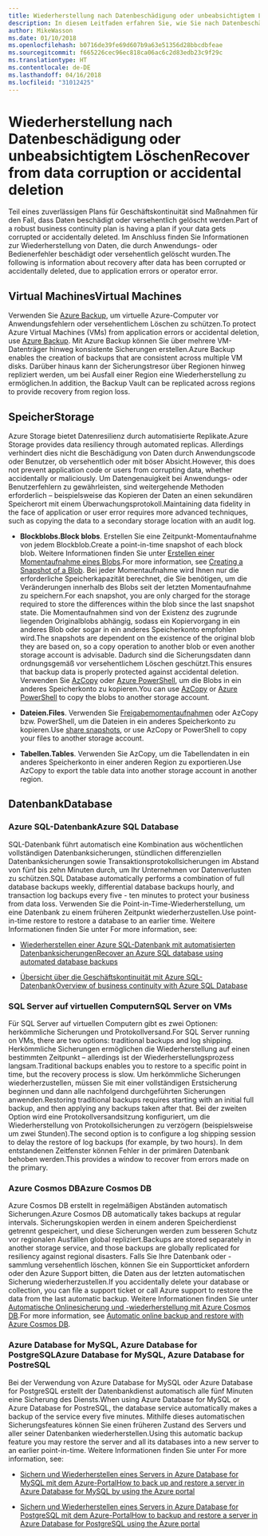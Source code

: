 ```yaml
---
title: Wiederherstellung nach Datenbeschädigung oder unbeabsichtigtem Löschen
description: In diesem Leitfaden erfahren Sie, wie Sie nach Datenbeschädigung oder versehentlichem Löschen eine Wiederherstellung ausführen, ausfallsichere, hochverfügbare und fehlertolerante Anwendungen erstellen und die Notfallwiederherstellung planen
author: MikeWasson
ms.date: 01/10/2018
ms.openlocfilehash: b0716de39fe69d607b9a63e51356d28bbcdbfeae
ms.sourcegitcommit: f665226cec96ec818ca06ac6c2d83edb23c9f29c
ms.translationtype: HT
ms.contentlocale: de-DE
ms.lasthandoff: 04/16/2018
ms.locfileid: "31012425"
---
```

# <a name="recover-from-data-corruption-or-accidental-deletion"></a><span data-ttu-id="89957-103">Wiederherstellung nach Datenbeschädigung oder unbeabsichtigtem Löschen</span><span class="sxs-lookup"><span data-stu-id="89957-103">Recover from data corruption or accidental deletion</span></span> 

<span data-ttu-id="89957-104">Teil eines zuverlässigen Plans für Geschäftskontinuität sind Maßnahmen für den Fall, dass Daten beschädigt oder versehentlich gelöscht werden.</span><span class="sxs-lookup"><span data-stu-id="89957-104">Part of a robust business continuity plan is having a plan if your data gets corrupted or accidentally deleted.</span></span> <span data-ttu-id="89957-105">Im Anschluss finden Sie Informationen zur Wiederherstellung von Daten, die durch Anwendungs- oder Bedienerfehler beschädigt oder versehentlich gelöscht wurden.</span><span class="sxs-lookup"><span data-stu-id="89957-105">The following is information about recovery after data has been corrupted or accidentally deleted, due to application errors or operator error.</span></span>

## <a name="virtual-machines"></a><span data-ttu-id="89957-106">Virtual Machines</span><span class="sxs-lookup"><span data-stu-id="89957-106">Virtual Machines</span></span>

<span data-ttu-id="89957-107">Verwenden Sie [Azure Backup](/azure/backup/), um virtuelle Azure-Computer vor Anwendungsfehlern oder versehentlichem Löschen zu schützen.</span><span class="sxs-lookup"><span data-stu-id="89957-107">To protect Azure Virtual Machines (VMs) from application errors or accidental deletion, use [Azure Backup](/azure/backup/).</span></span> <span data-ttu-id="89957-108">Mit Azure Backup können Sie über mehrere VM-Datenträger hinweg konsistente Sicherungen erstellen.</span><span class="sxs-lookup"><span data-stu-id="89957-108">Azure Backup enables the creation of backups that are consistent across multiple VM disks.</span></span> <span data-ttu-id="89957-109">Darüber hinaus kann der Sicherungstresor über Regionen hinweg repliziert werden, um bei Ausfall einer Region eine Wiederherstellung zu ermöglichen.</span><span class="sxs-lookup"><span data-stu-id="89957-109">In addition, the Backup Vault can be replicated across regions to provide recovery from region loss.</span></span>

## <a name="storage"></a><span data-ttu-id="89957-110">Speicher</span><span class="sxs-lookup"><span data-stu-id="89957-110">Storage</span></span>

<span data-ttu-id="89957-111">Azure Storage bietet Datenresilienz durch automatisierte Replikate.</span><span class="sxs-lookup"><span data-stu-id="89957-111">Azure Storage provides data resiliency through automated replicas.</span></span> <span data-ttu-id="89957-112">Allerdings verhindert dies nicht die Beschädigung von Daten durch Anwendungscode oder Benutzer, ob versehentlich oder mit böser Absicht.</span><span class="sxs-lookup"><span data-stu-id="89957-112">However, this does not prevent application code or users from corrupting data, whether accidentally or maliciously.</span></span> <span data-ttu-id="89957-113">Um Datengenauigkeit bei Anwendungs- oder Benutzerfehlern zu gewährleisten, sind weitergehende Methoden erforderlich – beispielsweise das Kopieren der Daten an einen sekundären Speicherort mit einem Überwachungsprotokoll.</span><span class="sxs-lookup"><span data-stu-id="89957-113">Maintaining data fidelity in the face of application or user error requires more advanced techniques, such as copying the data to a secondary storage location with an audit log.</span></span> 

- <span data-ttu-id="89957-114">**Blockblobs.**</span><span class="sxs-lookup"><span data-stu-id="89957-114">**Block blobs**.</span></span> <span data-ttu-id="89957-115">Erstellen Sie eine Zeitpunkt-Momentaufnahme von jedem Blockblob.</span><span class="sxs-lookup"><span data-stu-id="89957-115">Create a point-in-time snapshot of each block blob.</span></span> <span data-ttu-id="89957-116">Weitere Informationen finden Sie unter [Erstellen einer Momentaufnahme eines Blobs](/rest/api/storageservices/creating-a-snapshot-of-a-blob).</span><span class="sxs-lookup"><span data-stu-id="89957-116">For more information, see [Creating a Snapshot of a Blob](/rest/api/storageservices/creating-a-snapshot-of-a-blob).</span></span> <span data-ttu-id="89957-117">Bei jeder Momentaufnahme wird Ihnen nur die erforderliche Speicherkapazität berechnet, die Sie benötigen, um die Veränderungen innerhalb des Blobs seit der letzten Momentaufnahme zu speichern.</span><span class="sxs-lookup"><span data-stu-id="89957-117">For each snapshot, you are only charged for the storage required to store the differences within the blob since the last snapshot state.</span></span> <span data-ttu-id="89957-118">Die Momentaufnahmen sind von der Existenz des zugrunde liegenden Originalblobs abhängig, sodass ein Kopiervorgang in ein anderes Blob oder sogar in ein anderes Speicherkonto empfohlen wird.</span><span class="sxs-lookup"><span data-stu-id="89957-118">The snapshots are dependent on the existence of the original blob they are based on, so a copy operation to another blob or even another storage account is advisable.</span></span> <span data-ttu-id="89957-119">Dadurch sind die Sicherungsdaten dann ordnungsgemäß vor versehentlichem Löschen geschützt.</span><span class="sxs-lookup"><span data-stu-id="89957-119">This ensures that backup data is properly protected against accidental deletion.</span></span> <span data-ttu-id="89957-120">Verwenden Sie [AzCopy](/azure/storage/common/storage-use-azcopy) oder [Azure PowerShell](/azure/storage/common/storage-powershell-guide-full), um die Blobs in ein anderes Speicherkonto zu kopieren.</span><span class="sxs-lookup"><span data-stu-id="89957-120">You can use [AzCopy](/azure/storage/common/storage-use-azcopy) or [Azure PowerShell](/azure/storage/common/storage-powershell-guide-full) to copy the blobs to another storage account.</span></span>

- <span data-ttu-id="89957-121">**Dateien.**</span><span class="sxs-lookup"><span data-stu-id="89957-121">**Files**.</span></span> <span data-ttu-id="89957-122">Verwenden Sie [Freigabemomentaufnahmen](/azure/storage/files/storage-snapshots-files) oder AzCopy bzw. PowerShell, um die Dateien in ein anderes Speicherkonto zu kopieren.</span><span class="sxs-lookup"><span data-stu-id="89957-122">Use [share snapshots](/azure/storage/files/storage-snapshots-files), or use AzCopy or PowerShell to copy your files to another storage account.</span></span>

- <span data-ttu-id="89957-123">**Tabellen.**</span><span class="sxs-lookup"><span data-stu-id="89957-123">**Tables**.</span></span> <span data-ttu-id="89957-124">Verwenden Sie AzCopy, um die Tabellendaten in ein anderes Speicherkonto in einer anderen Region zu exportieren.</span><span class="sxs-lookup"><span data-stu-id="89957-124">Use AzCopy to export the table data into another storage account in another region.</span></span>

## <a name="database"></a><span data-ttu-id="89957-125">Datenbank</span><span class="sxs-lookup"><span data-stu-id="89957-125">Database</span></span>

### <a name="azure-sql-database"></a><span data-ttu-id="89957-126">Azure SQL-Datenbank</span><span class="sxs-lookup"><span data-stu-id="89957-126">Azure SQL Database</span></span> 

<span data-ttu-id="89957-127">SQL-Datenbank führt automatisch eine Kombination aus wöchentlichen vollständigen Datenbanksicherungen, stündlichen differenziellen Datenbanksicherungen sowie Transaktionsprotokollsicherungen im Abstand von fünf bis zehn Minuten durch, um Ihr Unternehmen vor Datenverlusten zu schützen.</span><span class="sxs-lookup"><span data-stu-id="89957-127">SQL Database automatically performs a combination of full database backups weekly, differential database backups hourly, and transaction log backups every five - ten minutes to protect your business from data loss.</span></span> <span data-ttu-id="89957-128">Verwenden Sie die Point-in-Time-Wiederherstellung, um eine Datenbank zu einem früheren Zeitpunkt wiederherzustellen.</span><span class="sxs-lookup"><span data-stu-id="89957-128">Use point-in-time restore to restore a database to an earlier time.</span></span> <span data-ttu-id="89957-129">Weitere Informationen finden Sie unter </span><span class="sxs-lookup"><span data-stu-id="89957-129">For more information, see:</span></span>

- [<span data-ttu-id="89957-130">Wiederherstellen einer Azure SQL-Datenbank mit automatisierten Datenbanksicherungen</span><span class="sxs-lookup"><span data-stu-id="89957-130">Recover an Azure SQL database using automated database backups</span></span>](/azure/sql-database/sql-database-recovery-using-backups)

- [<span data-ttu-id="89957-131">Übersicht über die Geschäftskontinuität mit Azure SQL-Datenbank</span><span class="sxs-lookup"><span data-stu-id="89957-131">Overview of business continuity with Azure SQL Database</span></span>](/azure/sql-database/sql-database-business-continuity)

### <a name="sql-server-on-vms"></a><span data-ttu-id="89957-132">SQL Server auf virtuellen Computern</span><span class="sxs-lookup"><span data-stu-id="89957-132">SQL Server on VMs</span></span>

<span data-ttu-id="89957-133">Für SQL Server auf virtuellen Computern gibt es zwei Optionen: herkömmliche Sicherungen und Protokollversand.</span><span class="sxs-lookup"><span data-stu-id="89957-133">For SQL Server running on VMs, there are two options: traditional backups and log shipping.</span></span> <span data-ttu-id="89957-134">Herkömmliche Sicherungen ermöglichen die Wiederherstellung auf einen bestimmten Zeitpunkt – allerdings ist der Wiederherstellungsprozess langsam.</span><span class="sxs-lookup"><span data-stu-id="89957-134">Traditional backups enables you to restore to a specific point in time, but the recovery process is slow.</span></span> <span data-ttu-id="89957-135">Um herkömmliche Sicherungen wiederherzustellen, müssen Sie mit einer vollständigen Erstsicherung beginnen und dann alle nachfolgend durchgeführten Sicherungen anwenden.</span><span class="sxs-lookup"><span data-stu-id="89957-135">Restoring traditional backups requires starting with an initial full backup, and then applying any backups taken after that.</span></span> <span data-ttu-id="89957-136">Bei der zweiten Option wird eine Protokollversandsitzung konfiguriert, um die Wiederherstellung von Protokollsicherungen zu verzögern (beispielsweise um zwei Stunden).</span><span class="sxs-lookup"><span data-stu-id="89957-136">The second option is to configure a log shipping session to delay the restore of log backups (for example, by two hours).</span></span> <span data-ttu-id="89957-137">In dem entstandenen Zeitfenster können Fehler in der primären Datenbank behoben werden.</span><span class="sxs-lookup"><span data-stu-id="89957-137">This provides a window to recover from errors made on the primary.</span></span>

### <a name="azure-cosmos-db"></a><span data-ttu-id="89957-138">Azure Cosmos DB</span><span class="sxs-lookup"><span data-stu-id="89957-138">Azure Cosmos DB</span></span>

<span data-ttu-id="89957-139">Azure Cosmos DB erstellt in regelmäßigen Abständen automatisch Sicherungen.</span><span class="sxs-lookup"><span data-stu-id="89957-139">Azure Cosmos DB automatically takes backups at regular intervals.</span></span> <span data-ttu-id="89957-140">Sicherungskopien werden in einem anderen Speicherdienst getrennt gespeichert, und diese Sicherungen werden zum besseren Schutz vor regionalen Ausfällen global repliziert.</span><span class="sxs-lookup"><span data-stu-id="89957-140">Backups are stored separately in another storage service, and those backups are globally replicated for resiliency against regional disasters.</span></span> <span data-ttu-id="89957-141">Falls Sie Ihre Datenbank oder -sammlung versehentlich löschen, können Sie ein Supportticket anfordern oder den Azure Support bitten, die Daten aus der letzten automatischen Sicherung wiederherzustellen.</span><span class="sxs-lookup"><span data-stu-id="89957-141">If you accidentally delete your database or collection, you can file a support ticket or call Azure support to restore the data from the last automatic backup.</span></span> <span data-ttu-id="89957-142">Weitere Informationen finden Sie unter [Automatische Onlinesicherung und -wiederherstellung mit Azure Cosmos DB](/azure/cosmos-db/online-backup-and-restore).</span><span class="sxs-lookup"><span data-stu-id="89957-142">For more information, see [Automatic online backup and restore with Azure Cosmos DB](/azure/cosmos-db/online-backup-and-restore).</span></span>

### <a name="azure-database-for-mysql-azure-database-for-postresql"></a><span data-ttu-id="89957-143">Azure Database for MySQL, Azure Database for PostgreSQL</span><span class="sxs-lookup"><span data-stu-id="89957-143">Azure Database for MySQL, Azure Database for PostreSQL</span></span>

<span data-ttu-id="89957-144">Bei der Verwendung von Azure Database for MySQL oder Azure Database for PostgreSQL erstellt der Datenbankdienst automatisch alle fünf Minuten eine Sicherung des Diensts.</span><span class="sxs-lookup"><span data-stu-id="89957-144">When using Azure Database for MySQL or Azure Database for PostreSQL, the database service automatically makes a backup of the service every five minutes.</span></span> <span data-ttu-id="89957-145">Mithilfe dieses automatischen Sicherungsfeatures können Sie einen früheren Zustand des Servers und aller seiner Datenbanken wiederherstellen.</span><span class="sxs-lookup"><span data-stu-id="89957-145">Using this automatic backup feature you may restore the server and all its databases into a new server to an earlier point-in-time.</span></span> <span data-ttu-id="89957-146">Weitere Informationen finden Sie unter </span><span class="sxs-lookup"><span data-stu-id="89957-146">For more information, see:</span></span>

- [<span data-ttu-id="89957-147">Sichern und Wiederherstellen eines Servers in Azure Database for MySQL mit dem Azure-Portal</span><span class="sxs-lookup"><span data-stu-id="89957-147">How to back up and restore a server in Azure Database for MySQL by using the Azure portal</span></span>](/azure/mysql/howto-restore-server-portal)

- [<span data-ttu-id="89957-148">Sichern und Wiederherstellen eines Servers in Azure Database for PostgreSQL mit dem Azure-Portal</span><span class="sxs-lookup"><span data-stu-id="89957-148">How to backup and restore a server in Azure Database for PostgreSQL using the Azure portal</span></span>](/azure/postgresql/howto-restore-server-portal)

